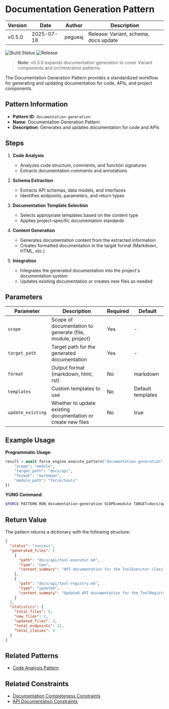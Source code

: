 # Documentation Generation Pattern

| Version | Date       | Author   | Description                                  |
|---------|------------|----------|----------------------------------------------|
| v0.5.0  | 2025-07-16 | peguesj  | Release: Variant, schema, docs update         |

![Build Status](https://img.shields.io/github/actions/workflow/status/peguesj/yj-dev_sentinel/ci.yml?branch=main)
![Release](https://img.shields.io/github/v/release/peguesj/yj-dev_sentinel)

> **Note:** v0.5.0 expands documentation generation to cover Variant components and orchestration patterns.

The Documentation Generation Pattern provides a standardized workflow for generating and updating documentation for code, APIs, and project components.

## Pattern Information

- **Pattern ID**: `documentation-generation`
- **Name**: Documentation Generation Pattern
- **Description**: Generates and updates documentation for code and APIs

## Steps

1. **Code Analysis**
   - Analyzes code structure, comments, and function signatures
   - Extracts documentation comments and annotations

2. **Schema Extraction**
   - Extracts API schemas, data models, and interfaces
   - Identifies endpoints, parameters, and return types

3. **Documentation Template Selection**
   - Selects appropriate templates based on the content type
   - Applies project-specific documentation standards

4. **Content Generation**
   - Generates documentation content from the extracted information
   - Creates formatted documentation in the target format (Markdown, HTML, etc.)

5. **Integration**
   - Integrates the generated documentation into the project's documentation system
   - Updates existing documentation or creates new files as needed

## Parameters

| Parameter | Description | Required | Default |
|-----------|-------------|----------|---------|
| `scope` | Scope of documentation to generate (file, module, project) | Yes | - |
| `target_path` | Target path for the generated documentation | Yes | - |
| `format` | Output format (markdown, html, rst) | No | markdown |
| `templates` | Custom templates to use | No | Default templates |
| `update_existing` | Whether to update existing documentation or create new files | No | true |

## Example Usage

**Programmatic Usage**:

```python
result = await force_engine.execute_pattern("documentation-generation", context={
    "scope": "module",
    "target_path": "docs/api",
    "format": "markdown",
    "module_path": "force/tools"
})
```

**YUNG Command**:

```bash
$FORCE PATTERN RUN documentation-generation SCOPE=module TARGET=docs/api MODULE=force/tools
```

## Return Value

The pattern returns a dictionary with the following structure:

```json
{
  "status": "success",
  "generated_files": [
    {
      "path": "docs/api/tool-executor.md",
      "type": "new",
      "content_summary": "API documentation for the ToolExecutor class"
    },
    {
      "path": "docs/api/tool-registry.md",
      "type": "updated",
      "content_summary": "Updated API documentation for the ToolRegistry class"
    }
  ],
  "statistics": {
    "total_files": 5,
    "new_files": 2,
    "updated_files": 3,
    "total_endpoints": 12,
    "total_classes": 4
  }
}
```

## Related Patterns

- [Code Analysis Pattern](code-analysis.md)

## Related Constraints

- [Documentation Completeness Constraints](../constraints/documentation-completeness.md)
- [API Documentation Constraints](../constraints/api-documentation.md)
